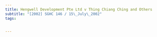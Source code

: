 ```yaml
---
title: Hengwell Development Pte Ltd v Thing Chiang Ching and Others 
subtitle: "[2002] SGHC 146 / 15\_July\_2002"
tags:


---
```


